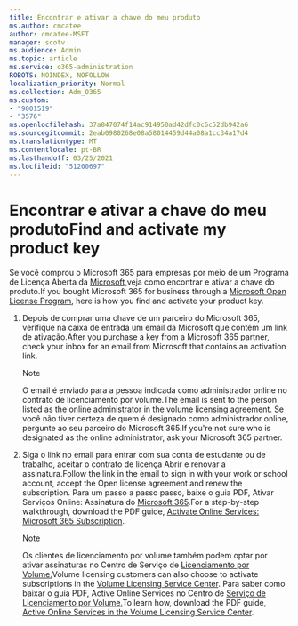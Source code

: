 ```yaml
---
title: Encontrar e ativar a chave do meu produto
ms.author: cmcatee
author: cmcatee-MSFT
manager: scotv
ms.audience: Admin
ms.topic: article
ms.service: o365-administration
ROBOTS: NOINDEX, NOFOLLOW
localization_priority: Normal
ms.collection: Adm_O365
ms.custom:
- "9001519"
- "3576"
ms.openlocfilehash: 37a847074f14ac914950ad42dfc0c6c52db942a6
ms.sourcegitcommit: 2eab0980268e08a58014459d44a08a1cc34a17d4
ms.translationtype: MT
ms.contentlocale: pt-BR
ms.lasthandoff: 03/25/2021
ms.locfileid: "51200697"
---
```

# <a name="find-and-activate-my-product-key"></a><span data-ttu-id="2ff63-102">Encontrar e ativar a chave do meu produto</span><span class="sxs-lookup"><span data-stu-id="2ff63-102">Find and activate my product key</span></span>

<span data-ttu-id="2ff63-103">Se você comprou o Microsoft 365 para empresas por meio de um Programa de Licença Aberta da [Microsoft,](https://go.microsoft.com/fwlink/p/?LinkID=613298)veja como encontrar e ativar a chave do produto.</span><span class="sxs-lookup"><span data-stu-id="2ff63-103">If you bought Microsoft 365 for business through a [Microsoft Open License Program](https://go.microsoft.com/fwlink/p/?LinkID=613298), here is how you find and activate your product key.</span></span>

1. <span data-ttu-id="2ff63-104">Depois de comprar uma chave de um parceiro do Microsoft 365, verifique na caixa de entrada um email da Microsoft que contém um link de ativação.</span><span class="sxs-lookup"><span data-stu-id="2ff63-104">After you purchase a key from a Microsoft 365 partner, check your inbox for an email from Microsoft that contains an activation link.</span></span>

    > [!NOTE]
    > <span data-ttu-id="2ff63-105">O email é enviado para a pessoa indicada como administrador online no contrato de licenciamento por volume.</span><span class="sxs-lookup"><span data-stu-id="2ff63-105">The email is sent to the person listed as the online administrator in the volume licensing agreement.</span></span> <span data-ttu-id="2ff63-106">Se você não tiver certeza de quem é designado como administrador online, pergunte ao seu parceiro do Microsoft 365.</span><span class="sxs-lookup"><span data-stu-id="2ff63-106">If you're not sure who is designated as the online administrator, ask your Microsoft 365 partner.</span></span>
1. <span data-ttu-id="2ff63-107">Siga o link no email para entrar com sua conta de estudante ou de trabalho, aceitar o contrato de licença Abrir e renovar a assinatura.</span><span class="sxs-lookup"><span data-stu-id="2ff63-107">Follow the link in the email to sign in with your work or school account, accept the Open license agreement and renew the subscription.</span></span> <span data-ttu-id="2ff63-108">Para um passo a passo passo, baixe o guia PDF, Ativar Serviços Online: Assinatura do [Microsoft 365](https://go.microsoft.com/fwlink/p/?LinkId=618100).</span><span class="sxs-lookup"><span data-stu-id="2ff63-108">For a step-by-step walkthrough, download the PDF guide, [Activate Online Services: Microsoft 365 Subscription](https://go.microsoft.com/fwlink/p/?LinkId=618100).</span></span>

    > [!NOTE]
    > <span data-ttu-id="2ff63-109">Os clientes de licenciamento por volume também podem optar por ativar assinaturas no Centro de Serviço de [Licenciamento por Volume.](https://go.microsoft.com/fwlink/p/?LinkID=282016)</span><span class="sxs-lookup"><span data-stu-id="2ff63-109">Volume licensing customers can also choose to activate subscriptions in the [Volume Licensing Service Center](https://go.microsoft.com/fwlink/p/?LinkID=282016).</span></span> <span data-ttu-id="2ff63-110">Para saber como baixar o guia PDF, Active Online Services no Centro de [Serviço de Licenciamento por Volume.](https://go.microsoft.com/fwlink/p/?LinkId=618096)</span><span class="sxs-lookup"><span data-stu-id="2ff63-110">To learn how, download the PDF guide, [Active Online Services in the Volume Licensing Service Center](https://go.microsoft.com/fwlink/p/?LinkId=618096).</span></span>